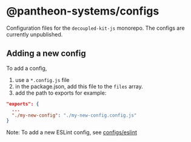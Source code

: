# @pantheon-systems/configs

Configuration files for the `decoupled-kit-js` monorepo.
The configs are currently unpublished.

## Adding a new config

To add a config,

1. use a `*.config.js` file
1. in the package.json, add this file to the `files` array.
1. add the path to exports for example:

```json
"exports": {
  ...
  "./my-new-config": "./my-new-config.config.js"
}
```

Note: To add a new ESLint config, see [configs/eslint](./eslint/README.md)